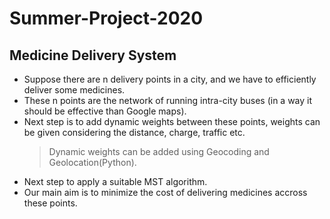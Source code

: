 # Summer-Project-2020
## Medicine Delivery System
* Suppose there are n delivery points in a city, and we have to efficiently deliver some medicines.
* These n points are the network of running intra-city buses (in a way it should be effective than Google maps).
* Next step is to add dynamic weights between these points, weights can be given considering the distance, charge, traffic etc.
  > Dynamic weights can be added using Geocoding and Geolocation(Python). 
* Next step to apply a suitable MST algorithm.
* Our main aim is to minimize the cost of delivering medicines accross these points.
